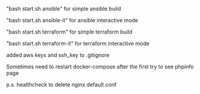 "bash start.sh ansible" for simple ansible build 

"bash start.sh ansible-it" for ansible interactive mode

"bash start.sh terraform" for simple terraform build 

"bash start.sh terraform-it" for terraform interactive mode

added aws keys and ssh_key to .gitignore

Sometimes need to restart docker-compose after the first try to see phpinfo page

p.s. healthcheck to delete nginx default.conf
